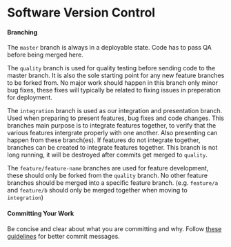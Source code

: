 Software Version Control
===============

#### Branching
The `master` branch is always in a deployable state. Code has to pass QA before being merged here. 

The `quality` branch is used for quality testing before sending code to the master branch. 
It is also the sole starting point for any new feature branches to be forked from. No major work should happen in this branch only minor bug fixes, these fixes will typically be related to fixing issues in preperation for deployment. 

The `integration` branch is used as our integration and presentation branch. Used when preparing to present features, bug fixes and code changes. This branches main purpose is to integrate features together, to verify that the various features intergrate properly with one another. Also presenting can happen from these branch(es). If features do not integrate together, branches can be created to integrate features together. This branch is not long running, it will be destroyed after commits get merged to `quality`. 


The `feature/feature-name` branches are used for feature development, these should only be forked from the `quality` branch. No other feature branches should be merged into a specific feature branch. (e.g. `feature/a` and `feature/b` should only be merged together when moving to `integration`) 


#### Committing Your Work

Be concise and clear about what you are committing and why. Follow [these guidelines](http://robots.thoughtbot.com/post/48933156625/5-useful-tips-for-a-better-commit-message) for better commit messages.
